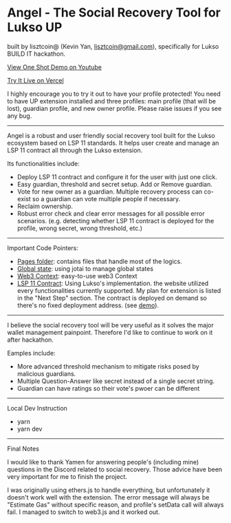 # Angel - The Social Recovery Tool for Lukso UP

built by lisztcoin@ (Kevin Yan, lisztcoin@gmail.com), specifically for Lukso BUILD IT hackathon.

[View One Shot Demo on Youtube](https://www.youtube.com/watch?v=QO6JIqxG8SU)

[Try It Live on Vercel](https://luksorecovery.vercel.app/)

I highly encourage you to try it out to have your profile protected! You need to have UP extension installed and three profiles: main profile (that will be lost), guardian profile, and new owner profile. Please raise issues if you see any bug.

-----------

Angel is a robust and user friendly social recovery tool built for the Lukso ecosystem based on LSP 11 standards. It helps user create and manage an LSP 11 contract all through the Lukso extension.

Its functionalities include:

* Deploy LSP 11 contract and configure it for the user with just one click.
* Easy guardian, threshold and secret setup. Add or Remove guardian.
* Vote for new owner as a guardian. Multiple recovery process can co-exist so a guardian can vote multiple people if necessary.
* Reclaim ownership.
* Robust error check and clear error messages for all possible error scenarios. (e.g. detecting whether LSP 11 contract is deployed for the profile, wrong secret, wrong threshold, etc.)

------------

Important Code Pointers:

* [Pages folder](https://github.com/lisztcoin/luksorecovery/tree/main/src/pages): contains files that handle most of the logics. 
* [Global state](https://github.com/lisztcoin/luksorecovery/blob/main/src/store/store.ts): using jotai to manage global states
* [Web3 Context](https://github.com/lisztcoin/luksorecovery/blob/main/src/lib/hooks/use-connect.tsx): easy-to-use web3 Context
* [LSP 11 Contract](https://github.com/lukso-network/lsp-smart-contracts/tree/feat/SocialRecovery/contracts/LSP11BasicSocialRecovery): Using Lukso's implementation. the website utilized every functionalities currently supported. My plan for extension is listed in the "Next Step" section. The contract is deployed on demand so there's no fixed deployment address. (see [demo](https://www.youtube.com/watch?v=QO6JIqxG8SU)).

------------

I believe the social recovery tool will be very useful as it solves the major wallet management painpoint. Therefore I'd like to continue to work on it after hackathon.

Eamples include:

* More advanced threshold mechanism to mitigate risks posed by malicious guardians.
* Multiple Question-Answer like secret instead of a single secret string.
* Guardian can have ratings so their vote's pwoer can be different

------------

Local Dev Instruction

* yarn
* yarn dev

------------

Final Notes

I would like to thank Yamen for answering people's (including mine) questions in the Discord related to social recovery. Those advice have been very important for me to finish the project.

I was originally using ethers.js to handle everything, but unfortunately it doesn't work well with the extension. The error message will always be "Estimate Gas" without specific reason, and profile's setData call will always fail. I managed to switch to web3.js and it worked out.
